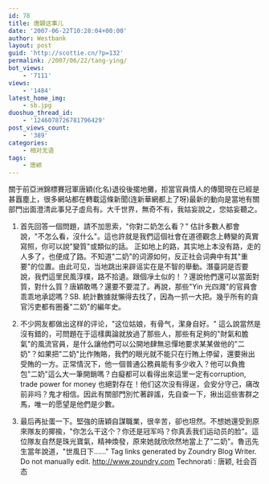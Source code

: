 ```yaml
---
id: 78
title: 唐穎这事儿
date: '2007-06-22T10:28:04+00:00'
author: Westbank
layout: post
guid: 'http://scottie.cn/?p=132'
permalink: /2007/06/22/tang-ying/
bot_views:
    - '7111'
views:
    - '1484'
latest_home_img:
    - sb.jpg
duoshuo_thread_id:
    - '1246078726781796429'
post_views_count:
    - '389'
categories:
    - 相对无语
tags:
    - 唐颖
---
```


關于前亞洲錦標賽冠軍唐穎(化名)退役後擺地攤，拒當官員情人的傳聞現在已經是甚囂塵上，很多網站都在轉載這條新聞(连新華網都上了呀)最新的動向是當地有關部門出面澄清此事兒子虛烏有。大千世界，無奇不有，我姑妄說之，您姑妄聽之。

1. 首先回答一個問題，請不加思索，"你對二奶怎么看？" 估計多數人都會說，"不怎么看，沒什么"。這也許就是我們這個社會在道德觀念上轉變的真實寫照，你可以說"變質"或類似的話。 正如地上的路，其实地上本没有路，走的人多了，也便成了路。不知道"二奶"的词源如何，反正社会词典中有其"重要"的位置。由此可见，当地跳出来辟谣实在是不智的舉動。潛臺詞是否要說，我們這里民風淳樸，路不拾遺。跟個凈土似的！？還說他們還可以當面對質，對什么質？唐穎敢嗎？還要不要混了。再說，那些"Yin 光四濺"的官員會乖乖地承認嗎？SB. 統計數據就懶得去找了，因為一抓一大把。幾乎所有的貪官污吏都有圈養"二奶"的編年史。

2. 不少网友都做出这样的评论，"这位姑娘，有骨气，潔身自好。" 這么說當然是沒有錯的，可問題在于這樣輿論就放過了那些人，那些有足夠的"財氣和膽氣"的風流官員，是什么讓他們可以公開地肆無忌憚地要求某某做他的"二奶"？如果把"二奶"比作賄賂，我們的眼光就不能只在行賄上停留，還要揪出受賄的一方。正常情況下，他一個普通公務員能有多少收入？他可以負擔包"二奶"這么大一筆開銷嗎？白癡都可以看得出來這里一定有corruption, trade power for money 也絕對存在！他们这次没有得逞，会安分守己，痛改前非吗？鬼才相信。因此有關部門別忙著辟謠，先自查一下，揪出這些害群之馬，唯一的愿望是他們是少數。

3. 最后再扯蛋一下。堅強的唐穎自謀職業，很辛苦，卻也坦然。不想她還受到原來隊友的揶揄，"你怎么干这个？你还是冠军吗？你真丢我们运动员的脸"。這位隊友自然是珠光寶氣，精神煥發，原來她就欣欣然地當上了"二奶"。魯迅先生當年說道，"世風日下......"
 Tag links generated by Zoundry Blog Writer. Do not manually edit. http://www.zoundry.com 
Technorati : 唐颖, 社会百态
